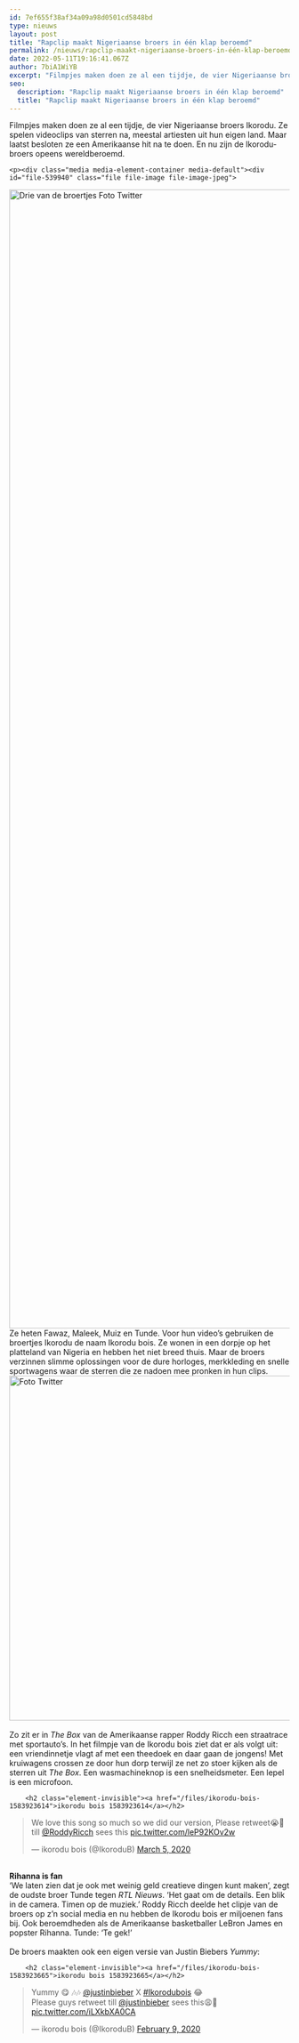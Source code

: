 ```yaml
---
id: 7ef655f38af34a09a98d0501cd5848bd
type: nieuws
layout: post
title: "Rapclip maakt Nigeriaanse broers in één klap beroemd"
permalink: /nieuws/rapclip-maakt-nigeriaanse-broers-in-één-klap-beroemd/
date: 2022-05-11T19:16:41.067Z
author: 7biA1WiYB
excerpt: "Filmpjes maken doen ze al een tijdje, de vier Nigeriaanse broers Ikorodu. Ze spelen videoclips van sterren na, meestal artiesten uit hun eigen land. Maar laatst besloten ze een Amerikaanse hit na te doen. En nu zijn de Ikorodu-broers opeens wereldberoemd.  "
seo:
  description: "Rapclip maakt Nigeriaanse broers in één klap beroemd"
  title: "Rapclip maakt Nigeriaanse broers in één klap beroemd"
---
```

Filmpjes maken doen ze al een tijdje, de vier Nigeriaanse broers Ikorodu. Ze spelen videoclips van sterren na, meestal artiesten uit hun eigen land. Maar laatst besloten ze een Amerikaanse hit na te doen. En nu zijn de Ikorodu-broers opeens wereldberoemd.  

    <p><div class="media media-element-container media-default"><div id="file-539940" class="file file-image file-image-jpeg">

        
  
  <div class="content">
    <img alt="Drie van de broertjes  Foto Twitter" title="Drie van de broertjes  Foto Twitter" height="2048" width="1536" class="media-element file-default" data-delta="4" src="https://7dagen.netlify.app/sites/default/files/Drie%20van%20de%20broertjes%20deel%202%20Foto%20Twitter%20%40IkoroduB_1.jpg">  </div>

  
</div>
</div>Ze heten Fawaz, Maleek, Muiz en Tunde. Voor hun video’s gebruiken de broertjes Ikorodu de naam Ikorodu bois. Ze wonen in een dorpje op het platteland van Nigeria en hebben het niet breed thuis. Maar de broers verzinnen slimme oplossingen voor de dure horloges, merkkleding en snelle sportwagens waar de sterren die ze nadoen mee pronken in hun clips.<br><div class="media media-element-container media-default"><div id="file-539937" class="file file-image file-image-jpeg">

        
  
  <div class="content">
    <img alt="Foto Twitter" title="Foto Twitter" height="620" width="602" class="media-element file-default" data-delta="1" src="https://7dagen.netlify.app/sites/default/files/clipje%20broertjes%201.jpg">  </div>

  
</div>
</div><br>Zo zit er in <em>The Box</em> van de Amerikaanse rapper Roddy Ricch een straatrace met sportauto’s. In het filmpje van de Ikorodu bois ziet dat er als volgt uit: een vriendinnetje vlagt af met een theedoek en daar gaan de jongens! Met kruiwagens crossen ze door hun dorp terwijl ze net zo stoer kijken als de sterren uit <em>The Box</em>. Een wasmachineknop is een snelheidsmeter. Een lepel is een microfoon.<br><div class="media media-element-container media-default"><div id="file-539938" class="file file-document file-text-oembed">

        <h2 class="element-invisible"><a href="/files/ikorodu-bois-1583923614">ikorodu bois 1583923614</a></h2>
    
  
  <div class="content">
    
<blockquote class="twitter-tweet" data-width="550"><p lang="en" dir="ltr">We love this song so much so we did our version, Please retweet😭🙏 till <a href="https://twitter.com/RoddyRicch?ref_src=twsrc%5Etfw">@RoddyRicch</a> sees this <a href="https://t.co/leP92KOv2w">pic.twitter.com/leP92KOv2w</a></p>&mdash; ikorodu bois (@IkoroduB) <a href="https://twitter.com/IkoroduB/status/1235536953136893962?ref_src=twsrc%5Etfw">March 5, 2020</a></blockquote>
<script async="" src="https://platform.twitter.com/widgets.js" charset="utf-8"></script>
  </div>

  
</div>
</div><br><strong>Rihanna is fan</strong><br>‘We laten zien dat je ook met weinig geld creatieve dingen kunt maken’, zegt de oudste broer Tunde tegen <em>RTL Nieuws</em>. ‘Het gaat om de details. Een blik in de camera. Timen op de muziek.’ Roddy Ricch deelde het clipje van de broers op z’n social media en nu hebben de Ikorodu bois er miljoenen fans bij. Ook beroemdheden als de Amerikaanse basketballer LeBron James en popster Rihanna. Tunde: ‘Te gek!’<br><br>De broers maakten ook een eigen versie van Justin Biebers <em>Yummy</em>:<br><div class="media media-element-container media-default"><div id="file-539939" class="file file-document file-text-oembed">

        <h2 class="element-invisible"><a href="/files/ikorodu-bois-1583923665">ikorodu bois 1583923665</a></h2>
    
  
  <div class="content">
    
<blockquote class="twitter-tweet" data-width="550"><p lang="en" dir="ltr">Yummy 😋 🎶🎶 <a href="https://twitter.com/justinbieber?ref_src=twsrc%5Etfw">@justinbieber</a>  X  <a href="https://twitter.com/hashtag/Ikorodubois?src=hash&amp;ref_src=twsrc%5Etfw">#Ikorodubois</a> 😂<br>Please guys retweet till <a href="https://twitter.com/justinbieber?ref_src=twsrc%5Etfw">@justinbieber</a> sees this😩🙏 <a href="https://t.co/iLXkbXA0CA">pic.twitter.com/iLXkbXA0CA</a></p>&mdash; ikorodu bois (@IkoroduB) <a href="https://twitter.com/IkoroduB/status/1226512704787099649?ref_src=twsrc%5Etfw">February 9, 2020</a></blockquote>
<script async="" src="https://platform.twitter.com/widgets.js" charset="utf-8"></script>
  </div>

  
</div>
</div>  
